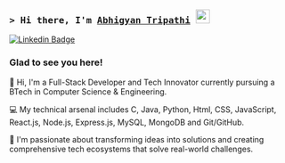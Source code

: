 ### <samp>&gt; Hi there, I'm <a href="https://github.com/Abhigyan-Tripathi001" target="_blank">Abhigyan Tripathi</a> <img src="https://media.giphy.com/media/hvRJCLFzcasrR4ia7z/giphy.gif" width="25"> </samp>


[![Linkedin Badge](https://img.shields.io/badge/-LinkedIn-0e76a8?style=flat-square&logo=Linkedin&logoColor=white)](https://linkedin.com/in/abhigyan-tripathi-819612305)

### Glad to see you here!

👋 Hi, I'm a Full-Stack Developer and Tech Innovator currently pursuing a BTech in Computer Science & Engineering.


💻 My technical arsenal includes C, Java, Python, Html, CSS, JavaScript,  React.js, Node.js, Express.js,  MySQL, MongoDB and Git/GitHub.


🚀 I'm passionate about transforming ideas into solutions and creating comprehensive tech ecosystems that solve real-world challenges.
<!--
**Abhigyan-Tripathi001/Abhigyan-Tripathi001** is a ✨ _special_ ✨ repository because its `README.md` (this file) appears on your GitHub profile.



Here are some ideas to get you started:

- 🔭 I’m currently working on ...
- 🌱 I’m currently learning ...
- 👯 I’m looking to collaborate on ...
- 🤔 I’m looking for help with ...
- 💬 Ask me about ...
- 📫 How to reach me: ...
- 😄 Pronouns: ...
- ⚡ Fun fact: ...
-->
